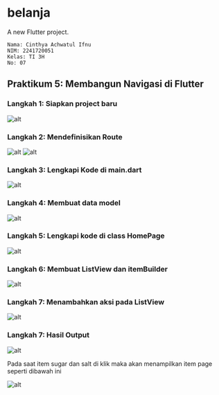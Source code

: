 # belanja

A new Flutter project.

    Nama: Cinthya Achwatul Ifnu
    NIM: 2241720051
    Kelas: TI 3H
    No: 07

## Praktikum 5: Membangun Navigasi di Flutter
### Langkah 1: Siapkan project baru
![alt](/images/01.png)

### Langkah 2: Mendefinisikan Route
![alt](/images/02.png)
![alt](/images/03.png)

### Langkah 3: Lengkapi Kode di main.dart
![alt](/images/04.png)

### Langkah 4: Membuat data model
![alt](/images/05.png)

### Langkah 5: Lengkapi kode di class HomePage
![alt](/images/06.png)

### Langkah 6: Membuat ListView dan itemBuilder
![alt](/images/07.png)

### Langkah 7: Menambahkan aksi pada ListView
![alt](/images/09.png)

### Langkah 7: Hasil Output
![alt](/images/08.png)

Pada saat item sugar dan salt di klik maka akan menampilkan item page seperti dibawah ini

![alt](/images/10.png)
